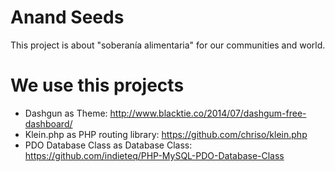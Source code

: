 # Anand Seeds
This project is about "soberanía alimentaria" for our communities and world.
# We use this projects
* Dashgun as Theme:
http://www.blacktie.co/2014/07/dashgum-free-dashboard/
* Klein.php as PHP routing library:
https://github.com/chriso/klein.php
* PDO Database Class as Database Class:
https://github.com/indieteq/PHP-MySQL-PDO-Database-Class
